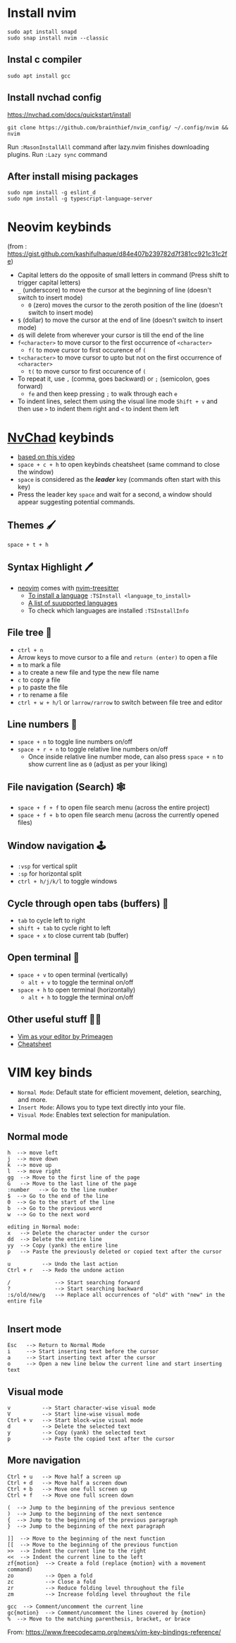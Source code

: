 # Install nvim

```
sudo apt install snapd
sudo snap install nvim --classic
```

## Instal c compiler

```
sudo apt install gcc
```

## Install nvchad config

https://nvchad.com/docs/quickstart/install
```
git clone https://github.com/brainthief/nvim_config/ ~/.config/nvim && nvim
```

Run ```:MasonInstallAll``` command after lazy.nvim finishes downloading plugins.
Run ```:Lazy sync``` command 

## After install mising packages
```
sudo npm install -g eslint_d
sudo npm install -g typescript-language-server
```

# Neovim keybinds

 (from : https://gist.github.com/kashifulhaque/d84e407b239782d7f381cc921c31c2fe)

- Capital letters do the opposite of small letters in command (Press shift to trigger capital letters)
- `_` (underscore) to move the cursor at the beginning of line (doesn't switch to insert mode)
  - `0` (zero) moves the cursor to the zeroth position of the line (doesn't switch to insert mode)
- `$` (dollar) to move the cursor at the end of line (doesn't switch to insert mode)
- `d$` will delete from wherever your cursor is till the end of the line
- `f<character>` to move cursor to the first occurrence of `<character>`
  - `f(` to move cursor to first occurence of `(`
- `t<character>` to move cursor to upto but not on the first occurrence of `<character>`
  - `t(` to move cursor to first occurence of `(`
- To repeat it, use `,` (comma, goes backward) or `;` (semicolon, goes forward)
  - `fe` and then keep pressing `;` to walk through each `e`
- To indent lines, select them using the visual line mode `Shift + v` and then use `>` to indent them right and `<` to indent them left

# [NvChad](https://nvchad.com) keybinds
- [based on this video](https://youtu.be/Mtgo-nP_r8Y)
- `space + c + h` to open keybinds cheatsheet (same command to close the window)
- `space` is considered as the ***leader*** key (commands often start with this key)
- Press the leader key `space` and wait for a second, a window should appear suggesting potential commands.

## **Themes** 🖌️
`space + t + h`

## **Syntax Highlight** 🖊️
- [neovim](https://github.com/neovim/neovim) comes with [nvim-treesitter](https://github.com/nvim-treesitter/nvim-treesitter)
  - [To install a language](https://github.com/neovim/neovim) `:TSInstall <language_to_install>`
  - [A list of suupported languages](https://github.com/nvim-treesitter/nvim-treesitter#supported-languages)
  - To check which languages are installed `:TSInstallInfo`

## **File tree** 🌳
- `ctrl + n`
- Arrow keys to move cursor to a file and `return (enter)` to open a file
- `m` to mark a file
- `a` to create a new file and type the new file name
- `c` to copy a file
- `p` to paste the file
- `r` to rename a file
- `ctrl + w + h/l` or `larrow/rarrow` to switch between file tree and editor

## **Line numbers** 🔢
- `space + n` to toggle line numbers on/off
- `space + r + n` to toggle relative line numbers on/off
  - Once inside relative line number mode, can also press `space + n` to show current line as `0` (adjust as per your liking)

## **File navigation (Search)** 🕸️
- `space + f + f` to open file search menu (across the entire project)
- `space + f + b` to open file search menu (across the currently opened files)

## **Window navigation** 🕹️
- `:vsp` for vertical split
- `:sp` for horizontal split
- `ctrl + h/j/k/l` to toggle windows

## **Cycle through open tabs (buffers)** 📑
- `tab` to cycle left to right
- `shift + tab` to cycle right to left
- `space + x` to close current tab (buffer)

## **Open terminal** 🤖
- `space + v` to open terminal (vertically)
  - `alt + v` to toggle the terminal on/off
- `space + h` to open terminal (horizontally)
  - `alt + h` to toggle the terminal on/off

## **Other useful stuff** ✍🏻
- [Vim as your editor by Primeagen](https://youtu.be/X6AR2RMB5tE)
- [Cheatsheet](https://www.reddit.com/r/neovim/comments/12qku4w/nvchad_cheatsheet)

# VIM key binds

- `Normal Mode`: Default state for efficient movement, deletion, searching, and more.
- `Insert Mode`: Allows you to type text directly into your file.
- `Visual Mode`: Enables text selection for manipulation.

## Normal mode

```
h  --> move left
j  --> move down
k  --> move up
l  --> move right
gg  --> Move to the first line of the page
G   --> Move to the last line of the page
:number   --> Go to the line number
$  --> Go to the end of the line
0  --> Go to the start of the line
b  --> Go to the previous word
w  --> Go to the next word

editing in Normal mode:
x   --> Delete the character under the cursor
dd  --> Delete the entire line
yy  --> Copy (yank) the entire line
p   --> Paste the previously deleted or copied text after the cursor

u          --> Undo the last action
Ctrl + r   --> Redo the undone action

/              --> Start searching forward
?              --> Start searching backward
:s/old/new/g   --> Replace all occurrences of "old" with "new" in the entire file


```

## Insert mode

```
Esc   --> Return to Normal Mode
i     --> Start inserting text before the cursor
a     --> Start inserting text after the cursor
o     --> Open a new line below the current line and start inserting text
```


## Visual mode

```
v          --> Start character-wise visual mode
V          --> Start line-wise visual mode
Ctrl + v   --> Start block-wise visual mode
d          --> Delete the selected text
y          --> Copy (yank) the selected text
p          --> Paste the copied text after the cursor
```

## More navigation

```
Ctrl + u   --> Move half a screen up
Ctrl + d   --> Move half a screen down
Ctrl + b   --> Move one full screen up
Ctrl + f   --> Move one full screen down

(  --> Jump to the beginning of the previous sentence
)  --> Jump to the beginning of the next sentence
{  --> Jump to the beginning of the previous paragraph
}  --> Jump to the beginning of the next paragraph

]]  --> Move to the beginning of the next function
[[  --> Move to the beginning of the previous function
>>  --> Indent the current line to the right
<<  --> Indent the current line to the left
zf{motion}  --> Create a fold (replace {motion} with a movement command)
zo          --> Open a fold
zc          --> Close a fold
zr          --> Reduce folding level throughout the file
zm          --> Increase folding level throughout the file

gcc  --> Comment/uncomment the current line
gc{motion}  --> Comment/uncomment the lines covered by {motion}
%  --> Move to the matching parenthesis, bracket, or brace
```

From: https://www.freecodecamp.org/news/vim-key-bindings-reference/
